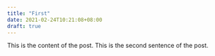 ```yaml
---
title: "First"
date: 2021-02-24T10:21:08+08:00
draft: true
---
```


This is the content of the post. This is the second sentence of the post. 
